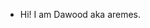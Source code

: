 - Hi! I am Dawood aka aremes.




<!---
4rem3s/4rem3s is a ✨ special ✨ repository because its `README.md` (this file) appears on your GitHub profile.
You can click the Preview link to take a look at your changes.
--->
